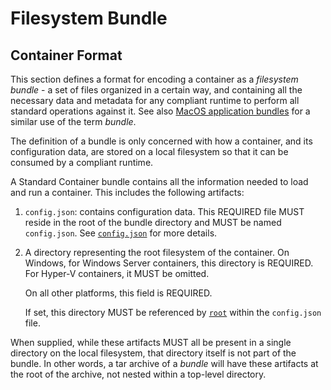 # <a name="filesystemBundle" />Filesystem Bundle

## <a name="containerFormat" />Container Format

This section defines a format for encoding a container as a *filesystem bundle* - a set of files organized in a certain way, and containing all the necessary data and metadata for any compliant runtime to perform all standard operations against it.
See also [MacOS application bundles][macos_bundle] for a similar use of the term *bundle*.

The definition of a bundle is only concerned with how a container, and its configuration data, are stored on a local filesystem so that it can be consumed by a compliant runtime.

A Standard Container bundle contains all the information needed to load and run a container.
This includes the following artifacts:

1. <a name="containerFormat01" />`config.json`: contains configuration data.
    This REQUIRED file MUST reside in the root of the bundle directory and MUST be named `config.json`.
    See [`config.json`](config.md) for more details.

2. <a name="containerFormat02" />A directory representing the root filesystem of the container.
    On Windows, for Windows Server containers, this directory is REQUIRED.
    For Hyper-V containers, it MUST be omitted.

    On all other platforms, this field is REQUIRED.

    If set, this directory MUST be referenced by [`root`](config.md#root) within the `config.json` file.

When supplied, while these artifacts MUST all be present in a single directory on the local filesystem, that directory itself is not part of the bundle.
In other words, a tar archive of a *bundle* will have these artifacts at the root of the archive, not nested within a top-level directory.

[macos_bundle]: https://en.wikipedia.org/wiki/Bundle_%28macOS%29
